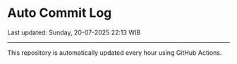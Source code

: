 # Auto Commit Log

Last updated: Sunday, 20-07-2025 22:13 WIB

---

This repository is automatically updated every hour using GitHub Actions.
